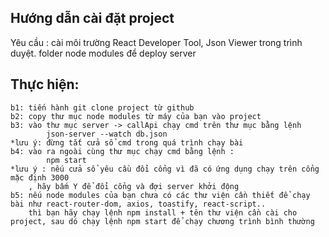 ## Hướng dẫn cài đặt project
Yêu cầu : cài môi trường React Developer Tool, Json Viewer trong trình duyệt.
	 folder node modules để deploy server

## Thực hiện:
	b1: tiến hành git clone project từ github
	b2: copy thư mục node modules từ máy của bạn vào project
	b3: vào thư mục server -> callApi chạy cmd trên thư mục bằng lệnh
			json-server --watch db.json
	*lưu ý: đừng tắt cửa sổ cmd trong quá trình chạy bài
	b4: vào ra ngoài cùng thư mục chạy cmd bằng lệnh :
			npm start
	*lưu ý : nếu cửa sổ yêu cầu đổi cổng vì đã có ứng dụng chạy trên cổng mặc định 3000 
		, hãy bấm Y để đổi cổng và đợi server khởi động
	b5: nếu node modules của bạn chưa có các thư viện cần thiết để chạy bài như react-router-dom, axios, toastify, react-script..
	    thì bạn hãy chạy lệnh npm install + tên thư viện cần cài cho project, sau dó chạy lệnh npm start để chạy chương trình bình thường
